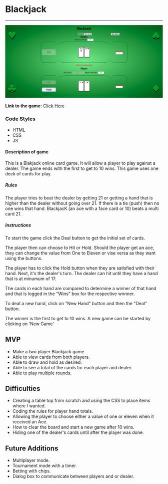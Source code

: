 # Blackjack
---------
![screenshot of the game](/images/ScreenShot-blackjack-game.jpg)

**Link to the game:** [Click Here](https://vrkljam.github.io/Project1-Blackjack)

### Code Styles
- HTML
- CSS
- JS

#### Description of game
This is a Blakjack online card game. It will allow a player to play against a dealer. The game ends with the first to get to 10 wins. This game uses one deck of cards for play.

##### Rules
The player tries to beat the dealer by getting 21 or getting a hand that is higher than the dealer without going over 21. If there is a tie (push) then no one wins that hand.  BlackjacK (an ace with a face card or 10) beats a multi card 21.

##### Instructions
To start the game click the Deal button to get the initial set of cards.

The player then can choose to Hit or Hold.
    Should the player get an ace, they can change the value from One to Eleven or vise versa as they want using the buttons.

The player has to click the Hold button when they are satisfied with their hand.
Next, it's the dealer's turn. The dealer can hit until they have a hand that is at minumum of 17.

The cards in each hand are compared to determine a winner of that hand and that is logged in the "Wins" box for the respective wnnner.

To deal a new hand, click on "New Hand" button and then the "Deal" button.

The winner is the first to get to 10 wins.
A new game can be started by clicking on 'New Game'

## MVP
- Make a two player Blackjack game.
- Able to view cards from both players.
- Able to draw and hold as desired.
- Able to see a total of the cards for each player and dealer.
- Able to play multiple rounds.

## Difficulties
- Creating a table top from scratch and using the CSS to place items where I wanted.
- Coding the rules for player hand totals.
- Allowing the player to choose either a value of one or eleven when it received an Ace.
- How to clear the board and start a new game after 10 wins.
- Hiding one of the dealer's cards until after the player was done.

## Future Additions
- Multiplayer mode.
- Tournament mode with a timer.
- Betting with chips.
- Dialog box to communicate between players and or dealer.

